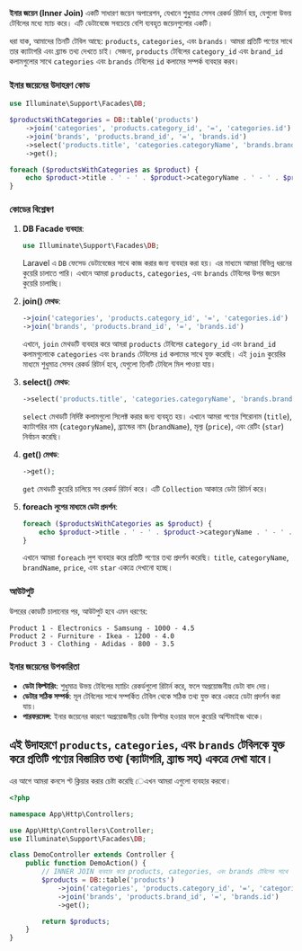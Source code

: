 **ইনার জয়েন (Inner Join)** একটি সাধারণ জয়েন অপারেশন, যেখানে শুধুমাত্র সেসব রেকর্ড রিটার্ন হয়, যেগুলো উভয় টেবিলের মধ্যে ম্যাচ করে। এটি ডেটাবেজে সবচেয়ে বেশি ব্যবহৃত জয়েনগুলোর একটি।

ধরা যাক, আমাদের তিনটি টেবিল আছে: `products`, `categories`, এবং `brands`। আমরা প্রতিটি পণ্যের সাথে তার ক্যাটাগরি এবং ব্র্যান্ড তথ্য দেখতে চাই। সেজন্য, `products` টেবিলের `category_id` এবং `brand_id` কলামগুলোর সাথে `categories` এবং `brands` টেবিলের `id` কলামের সম্পর্ক ব্যবহার করব।

### ইনার জয়েনের উদাহরণ কোড

```php
use Illuminate\Support\Facades\DB;

$productsWithCategories = DB::table('products')
    ->join('categories', 'products.category_id', '=', 'categories.id')
    ->join('brands', 'products.brand_id', '=', 'brands.id')
    ->select('products.title', 'categories.categoryName', 'brands.brandName', 'products.price', 'products.star')
    ->get();

foreach ($productsWithCategories as $product) {
    echo $product->title . ' - ' . $product->categoryName . ' - ' . $product->brandName . ' - ' . $product->price . ' - ' . $product->star . "\n";
}
```

### কোডের বিশ্লেষণ

1. **DB Facade ব্যবহার**:

   ```php
   use Illuminate\Support\Facades\DB;
   ```

   Laravel এ `DB` ফেসেড ডেটাবেজের সাথে কাজ করার জন্য ব্যবহার করা হয়। এর মাধ্যমে আমরা বিভিন্ন ধরনের কুয়েরি চালাতে পারি। এখানে আমরা `products`, `categories`, এবং `brands` টেবিলের উপর জয়েন কুয়েরি চালাচ্ছি।

2. **join() মেথড**:

   ```php
   ->join('categories', 'products.category_id', '=', 'categories.id')
   ->join('brands', 'products.brand_id', '=', 'brands.id')
   ```

   এখানে, `join` মেথডটি ব্যবহার করে আমরা `products` টেবিলের `category_id` এবং `brand_id` কলামগুলোকে `categories` এবং `brands` টেবিলের `id` কলামের সাথে যুক্ত করেছি। এই `join` কুয়েরির মাধ্যমে শুধুমাত্র সেসব রেকর্ড রিটার্ন হবে, যেগুলো তিনটি টেবিলে মিল পাওয়া যায়।

3. **select() মেথড**:

   ```php
   ->select('products.title', 'categories.categoryName', 'brands.brandName', 'products.price', 'products.star')
   ```

   `select` মেথডটি নির্দিষ্ট কলামগুলো সিলেক্ট করার জন্য ব্যবহৃত হয়। এখানে আমরা পণ্যের শিরোনাম (`title`), ক্যাটাগরির নাম (`categoryName`), ব্র্যান্ডের নাম (`brandName`), মূল্য (`price`), এবং রেটিং (`star`) নির্বাচন করেছি।

4. **get() মেথড**:

   ```php
   ->get();
   ```

   `get` মেথডটি কুয়েরি চালিয়ে সব রেকর্ড রিটার্ন করে। এটি `Collection` আকারে ডেটা রিটার্ন করে।

5. **foreach লুপের মাধ্যমে ডেটা প্রদর্শন**:
   ```php
   foreach ($productsWithCategories as $product) {
       echo $product->title . ' - ' . $product->categoryName . ' - ' . $product->brandName . ' - ' . $product->price . ' - ' . $product->star . "\n";
   }
   ```
   এখানে আমরা `foreach` লুপ ব্যবহার করে প্রতিটি পণ্যের তথ্য প্রদর্শন করেছি। `title`, `categoryName`, `brandName`, `price`, এবং `star` একত্রে দেখানো হচ্ছে।

### আউটপুট

উপরের কোডটি চালানোর পর, আউটপুট হবে এমন ধরণের:

```
Product 1 - Electronics - Samsung - 1000 - 4.5
Product 2 - Furniture - Ikea - 1200 - 4.0
Product 3 - Clothing - Adidas - 800 - 3.5
```

### ইনার জয়েনের উপকারিতা

- **ডেটা ফিল্টারিং**: শুধুমাত্র উভয় টেবিলের ম্যাচিং রেকর্ডগুলো রিটার্ন করে, ফলে অপ্রয়োজনীয় ডেটা বাদ দেয়।
- **ডেটার সঠিক সম্পর্ক**: মূল টেবিলের সাথে সম্পর্কিত টেবিল থেকে সঠিক তথ্য যুক্ত করে একত্রে ডেটা প্রদর্শন করা যায়।
- **পারফরমেন্স**: ইনার জয়েনের কারণে অপ্রয়োজনীয় ডেটা ফিল্টার হওয়ার ফলে কুয়েরি অপ্টিমাইজ থাকে।

## এই উদাহরণে `products`, `categories`, এবং `brands` টেবিলকে যুক্ত করে প্রতিটি পণ্যের বিস্তারিত তথ্য (ক্যাটাগরি, ব্র্যান্ড সহ) একত্রে দেখা যাবে।

এর আগে আমরা কনসে প্ট ক্লিয়ার করার চেষ্টা করেছি েএখন আমরা এগুলো ব্যবহার করবো।

```php
<?php

namespace App\Http\Controllers;

use App\Http\Controllers\Controller;
use Illuminate\Support\Facades\DB;

class DemoController extends Controller {
    public function DemoAction() {
        // INNER JOIN ব্যবহার করে products, categories, এবং brands টেবিলের সাথে সম্পর্কযুক্ত ডাটা ফেচ করা
        $products = DB::table('products')
            ->join('categories', 'products.category_id', '=', 'categories.id') // category_id কে categories টেবিলের id এর সাথে মিলানো
            ->join('brands', 'products.brand_id', '=', 'brands.id')           // brand_id কে brands টেবিলের id এর সাথে মিলানো
            ->get();

        return $products;
    }
}
```

